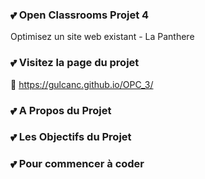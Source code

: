 
### 💕 Open Classrooms Projet 4

Optimisez un site web existant - La Panthere

### 💕 Visitez la page du projet
🔗 https://gulcanc.github.io/OPC_3/

### 💕 A Propos du Projet


### 💕 Les Objectifs du Projet


### 💕 Pour commencer à coder

